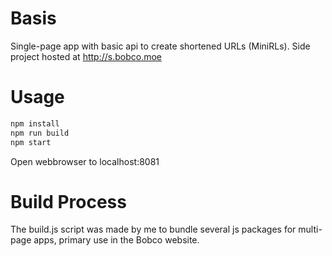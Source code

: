 # Basis
Single-page app with basic api to create shortened URLs (MiniRLs). Side project hosted at http://s.bobco.moe

# Usage
```bash
npm install
npm run build
npm start
```

Open webbrowser to localhost:8081

# Build Process
The build.js script was made by me to bundle several js packages for multi-page apps, primary use in the Bobco website.
